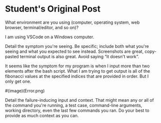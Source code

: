 # Student's Original Post
What environment are you using (computer, operating system, web browser, terminal/editor, and so on)?

I am using VSCode on a Windows computer.

Detail the symptom you're seeing. Be specific; include both what you're seeing and what you expected to see instead. Screenshots are great, copy-pasted terminal output is also great. Avoid saying “it doesn't work”.

It seems like the symptom for my program is when I input more than two elements after the bash script. What I am trying to get output is all of the fibonacci values at the specified indices that are provided in order. But I only get one.

#(image)(Error.png)

Detail the failure-inducing input and context. That might mean any or all of the command you're running, a test case, command-line arguments, working directory, even the last few commands you ran. Do your best to provide as much context as you can.
